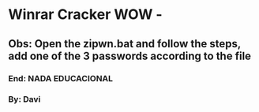 # Winrar Cracker WOW - 

## Obs: Open the zipwn.bat and follow the steps, add one of the 3 passwords according to the file

### End: NADA EDUCACIONAL
### By: Davi 

